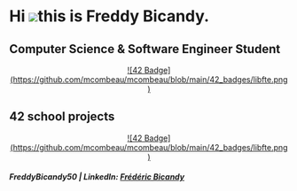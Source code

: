 # Hi ![](https://user-images.githubusercontent.com/18350557/176309783-0785949b-9127-417c-8b55-ab5a4333674e.gif)this is Freddy Bicandy.

## Computer Science & Software Engineer Student
<p align="center">
    <a href="https://github.com/mcombeau/libft">![42 Badge](https://github.com/mcombeau/mcombeau/blob/main/42_badges/libfte.png)</a>
</p>

## 42 school projects
<p align="center">
<a href="https://github.com/mcombeau/libft">![42 Badge](https://github.com/mcombeau/mcombeau/blob/main/42_badges/libfte.png)</a>
</p>


##### FreddyBicandy50 | LinkedIn: [Frédéric Bicandy](https://www.linkedin.com/in/freddy-bicandy/)
